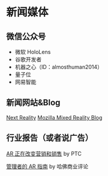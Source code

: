 # 新闻媒体

## 微信公众号

- 微软 HoloLens
- 谷歌开发者
- 机器之心（ID：almosthuman2014）
- 量子位
- 网易智能

## 新闻网站&Blog
[Next Reality](https://next.reality.news/)
[Mozilla Mixed Reality Blog](https://blog.mozvr.com/)


## 行业报告（或者说广告）

[AR 正在改变营销和销售](https://www.ptc.com/cn/resources/ar/white-paper/ventana-ar-sales-marketing?utm_campaign=AR%20OB%20Vuforia%20Studio%20Marketing%20%26%20Sales%20Use%20Case%20Email%201%20Ventana%20CN&utm_medium=email&utm_source=Eloqua&src=button&elqTrackId=ddc130835cb341edb3f752d6a879afa5&elq=80bdb5de35ce483d9ff4cf467345a35c&elqaid=32835&elqat=1&elqCampaignId=14138) by PTC

[管理者的 AR 指南](https://drive.google.com/open?id=0B9BN7ItUCqrDTmtyamVZXzZzQVpnbWF1UTlyNk1jUjFHYnFB) by 哈佛商业评论
